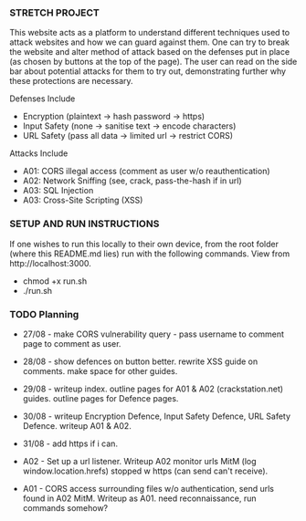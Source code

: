 ### STRETCH PROJECT
This website acts as a platform to understand different techniques used to attack websites and how we can guard against them. One can try to break the website and alter method of attack based on the defenses put in place (as chosen by buttons at the top of the page). The user can read on the side bar about potential attacks for them to try out, demonstrating further why these protections are necessary. 

Defenses Include
- Encryption (plaintext -> hash password -> https)
- Input Safety (none -> sanitise text -> encode characters)
- URL Safety (pass all data -> limited url -> restrict CORS)

Attacks Include
- A01: CORS illegal access (comment as user w/o reauthentication)
- A02: Network Sniffing (see, crack, pass-the-hash if in url)
- A03: SQL Injection
- A03: Cross-Site Scripting (XSS)

### SETUP AND RUN INSTRUCTIONS
If one wishes to run this locally to their own device, from the root folder (where this README.md lies) run with the following commands. View from http://localhost:3000.
- chmod +x run.sh
- ./run.sh

### TODO Planning
- 27/08 - make CORS vulnerability query - pass username to comment page to comment as user.
- 28/08 - show defences on button better. rewrite XSS guide on comments. make space for other guides.
- 29/08 - writeup index. outline pages for A01 & A02 (crackstation.net) guides. outline pages for Defence pages.
- 30/08 - writeup Encryption Defence, Input Safety Defence, URL Safety Defence. writeup A01 & A02.
- 31/08 - add https if i can.

- A02 - Set up a url listener. Writeup A02 monitor urls MitM (log window.location.hrefs) stopped w https (can send can't receive). 
- A01 - CORS access surrounding files w/o authentication, send urls found in A02 MitM. Writeup as A01. need reconnaissance, run commands somehow?
